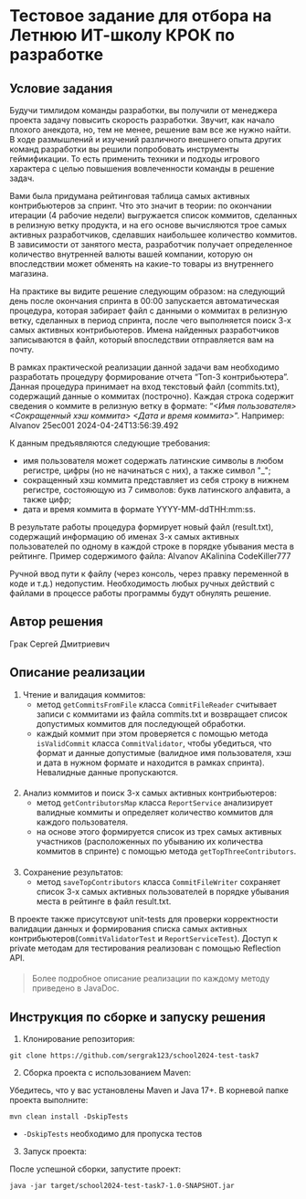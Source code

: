 # Тестовое задание для отбора на Летнюю ИТ-школу КРОК по разработке

## Условие задания
Будучи тимлидом команды разработки, вы получили от менеджера проекта задачу повысить скорость разработки. Звучит, как начало плохого анекдота, но, тем не менее, решение вам все же нужно найти. В ходе размышлений и изучений различного внешнего опыта других команд разработки вы решили попробовать инструменты геймификации. То есть применить техники и подходы игрового характера с целью повышения вовлеченности команды в решение задач.

Вами была придумана рейтинговая таблица самых активных контрибьютеров за спринт. Что это значит в теории: по окончании итерации (4 рабочие недели) выгружается список коммитов, сделанных в релизную ветку продукта, и на его основе вычисляются трое самых активных разработчиков, сделавших наибольшее количество коммитов. В зависимости от занятого места, разработчик получает определенное количество внутренней валюты вашей компании, которую он впоследствии может обменять на какие-то товары из внутреннего магазина.

На практике вы видите решение следующим образом: на следующий день после окончания спринта в 00:00 запускается автоматическая процедура, которая забирает файл с данными о коммитах в релизную ветку, сделанных в период спринта, после чего выполняется поиск 3-х самых активных контрибьютеров. Имена найденных разработчиков записываются в файл, который впоследствии отправляется вам на почту.

В рамках практической реализации данной задачи вам необходимо разработать процедуру формирование отчета “Топ-3 контрибьютера”. Данная процедура принимает на вход текстовый файл (commits.txt), содержащий данные о коммитах (построчно). Каждая строка содержит сведения о коммите в релизную ветку в формате: “_<Имя пользователя> <Сокращенный хэш коммита> <Дата и время коммита>_”.
Например: AIvanov 25ec001 2024-04-24T13:56:39.492

К данным предъявляются следующие требования:
- имя пользователя может содержать латинские символы в любом регистре, цифры (но не начинаться с них), а также символ "_";
- сокращенный хэш коммита представляет из себя строку в нижнем регистре, состояющую из 7 символов: букв латинского алфавита, а также цифр;
- дата и время коммита в формате YYYY-MM-ddTHH:mm:ss.

В результате работы процедура формирует новый файл (result.txt), содержащий информацию об именах 3-х самых активных пользователей по одному в каждой строке в порядке убывания места в рейтинге. Пример содержимого файла:
AIvanov
AKalinina
CodeKiller777

Ручной ввод пути к файлу (через консоль, через правку переменной в коде и т.д.) недопустим. Необходимость любых ручных действий с файлами в процессе работы программы будут обнулять решение.

## Автор решения

Грак Сергей Дмитриевич
## Описание реализации

1. Чтение и валидация коммитов:
    - метод `getCommitsFromFile` класса `CommitFileReader` считывает записи с коммитами из файла commits.txt и возвращает список допустимых коммитов для последующей обработки.
    - каждый коммит при этом проверяется с помощью метода `isValidCommit` класса `CommitValidator`, чтобы убедиться, что формат и данные допустимые (валидное имя пользователя, хэш и дата в нужном формате и находится в рамках спринта). Невалидные данные пропускаются.
####
2. Анализ коммитов и поиск 3-х самых активных контрибьютеров:
    - метод `getContributorsMap` класса `ReportService` анализирует валидные коммиты и определяет количество коммитов для каждого пользователя.
    - на основе этого формируется список из трех самых активных участников (расположенных по убыванию их количества коммитов в спринте) с помощью метода `getTopThreeContributors`.
####
3. Сохранение результатов:
    - метод `saveTopContributors` класса `CommitFileWriter` сохраняет список 3-х самых активных пользователей в порядке убывания места в рейтинге в файл result.txt.

В проекте также присутсвуют unit-tests для проверки корректности валидации данных и формирования списка самых активных контрибьютеров(`CommitValidatorTest` и `ReportServiceTest`). 
Доступ к private методам для тестирования реализован с помощью Reflection API.

####
> Более подробное описание реализации по каждому методу приведено в JavaDoc.
####

## Инструкция по сборке и запуску решения

1. Клонирование репозитория:

```
git clone https://github.com/sergrak123/school2024-test-task7
```

2. Сборка проекта с использованием Maven:

Убедитесь, что у вас установлены Maven и Java 17+. В корневой папке проекта выполните:

```
mvn clean install -DskipTests
```

- `-DskipTests` необходимо для пропуска тестов

3. Запуск проекта:

После успешной сборки, запустите проект:

```
java -jar target/school2024-test-task7-1.0-SNAPSHOT.jar
```
   